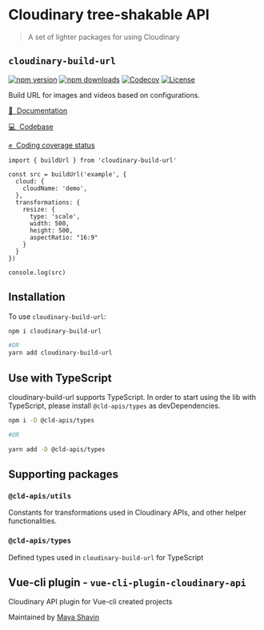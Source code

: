 # Cloudinary tree-shakable API

> A set of lighter packages for using Cloudinary

## `cloudinary-build-url`

[![npm version][npm-version-src]][npm-version-href]
[![npm downloads][npm-downloads-src]][npm-downloads-href]
[![Codecov][codecov-src]][codecov-href]
[![License][license-src]][license-href]

Build URL for images and videos based on configurations.

[📖&nbsp; Documentation](https://cloudinary-build-url.netlify.app)

[💻&nbsp; Codebase](https://github.com/mayashavin/cloudinary-api/tree/main/packages/url)

[✊&nbsp; Coding coverage status](https://mayashavin.github.io/cloudinary-api/)

```
import { buildUrl } from 'cloudinary-build-url'

const src = buildUrl('example', {
  cloud: {
    cloudName: 'demo',
  },
  transformations: {
    resize: {
      type: 'scale',
      width: 500,
      height: 500,
      aspectRatio: "16:9"
    }
  }
})

console.log(src)
```

## Installation

To use `cloudinary-build-url`:

```bash
npm i cloudinary-build-url

#OR
yarn add cloudinary-build-url
```

## Use with TypeScript

cloudinary-build-url supports TypeScript. In order to start using the lib with TypeScript, please install `@cld-apis/types` as devDependencies.

```bash
npm i -D @cld-apis/types

#OR

yarn add -D @cld-apis/types
```

## Supporting packages

### `@cld-apis/utils`

Constants for transformations used in Cloudinary APIs, and other helper functionalities.

### `@cld-apis/types`

Defined types used in `cloudinary-build-url` for TypeScript

## Vue-cli plugin - `vue-cli-plugin-cloudinary-api`

Cloudinary API plugin for Vue-cli created projects

Maintained by [Maya Shavin](https://github.com/mayashavin)

<!-- Badges -->

[npm-version-src]: https://img.shields.io/npm/v/cloudinary-build-url/latest.svg
[npm-version-href]: https://npmjs.com/package/cloudinary-build-url
[npm-downloads-src]: https://img.shields.io/npm/dt/cloudinary-build-url.svg
[npm-downloads-href]: https://npmjs.com/package/cloudinary-build-url
[codecov-src]: https://codecov.io/gh/mayashavin/cloudinary-api/branch/main/graph/badge.svg?token=S8V8GIDYPC
[codecov-href]: https://codecov.io/gh/mayashavin/cloudinary-api
[license-src]: https://img.shields.io/npm/l/cloudinary-build-url.svg
[license-href]: https://npmjs.com/package/cloudinary-build-url
